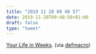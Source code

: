 ```yaml
---
title: "2019 11 28 09 48 57"
date: 2019-11-28T09:48:58+01:00
draft: false
type: "tweet"
---
```

[Your Life in Weeks](https://waitbutwhy.com/2014/05/life-weeks.html). (via [defmacro](http://www.defmacro.org/2019/11/26/radical-quantification.html))
